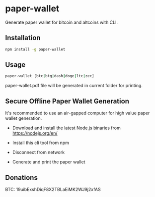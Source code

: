 # paper-wallet

Generate paper wallet for bitcoin and altcoins with CLI.



## Installation
```bash
npm install -g paper-wallet
```

## Usage
```bash
paper-wallet [btc|btg|dash|doge|ltc|zec]
```

paper-wallet.pdf file will be generated in current folder for printing.

## Secure Offline Paper Wallet Generation

It's recommended to use an air-gapped computer for high value paper wallet generation. 

* Download and install the latest Node.js binaries from https://nodejs.org/en/

* Install this cli tool from npm

* Disconnect from network

* Generate and print the paper wallet

## Donations
BTC: 19uibExshDiqF8X2TBLaEiMK2WJ9j2xfAS
